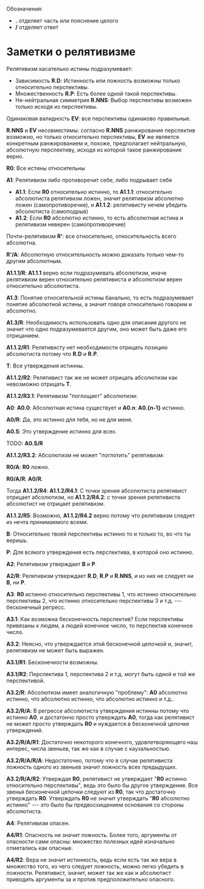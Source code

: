 Обозначения:

- **.** отделяет часть или пояснение целого
- **/** отделяет ответ

# Заметки о релятивизме

Релятивизм касательно истины подразумевает:

- Зависимость **R.D**: Истинность или ложность возможны только относительно перспективы.
- Множественность **R.P**: Есть более одной такой перспективы.
- Не-нейтральная симметрия **R.NNS**: Выбор перспективы возможен только исходя из перспективы.

Одинаковая валидность **EV**: все перспективы одинаково правильные.

**R.NNS** и **EV** несовместимы: согласно **R.NNS** ранжирование перспектив возможно, но только относительно перспективы, **EV** же является конкретным ранжированием и, похоже, предполагает нейтральную, абсолютную перспективу, исходя из которой такое ранжирование верно.

**R0**: Все истины относительны

**А1**: Релятивизм либо противоречит себе, либо подрывает себя

- **A1.1**: Если **R0** относительно истинно, то **A1.1.1**: относительно абсолютиста релятивизм ложен, значит релятивизм абсолютно ложен (самопротиворечие), и **A1.1.2**: релятивисту нечем убедить абсолютиста (самоподрыв)
- **A1.2**: Если **R0** абсолютно истинно, то есть абсолютная истина и релятивизм неверен (самопротиворечие)

Почти-релятивизм **R'**: все относительно, относительность всего абсолютна.

**R'/A**: Абсолютную относительность можно доказать только чем-то другим абсолютным.

**A1.1.1/R**: **A1.1.1** верно если подразумевать абсолютизм, иначе релятивизм верен относительно релятивиста и абсолютизм верен относительно абсолютиста.

**A1.3**: Понятие относительной истины банально, то есть подразумевает понятие абсолютной истины, а значит говоря относительно говорим и абсолютно.

**A1.3/R**: Необходимость использовать одно для описания другого не значит что одно подразумевается другим, оно может быть даже его отрицанием.

**A1.1.2/R1**: Релятивисту нет необходимости отрицать позицию абсолютиста потому что **R.D** и **R.P**.

**T**: Все утверждения истинны.

**A1.1.2/R2**: Релятивист так же не может отрицать абсолютизм как невозможно отрицать **T**.

**A1.1.2/R3.1**: Релятивизм "поглощает" абсолютизм:

**A0**: **A0.0**: Абсолютная истина существует и **A0.n**: **A0.{n-1}** истинно.

**A0/R**: Да, это истинно для тебя, но не для меня.

**A0.S**: Это утверждение истинно для всех.

TODO: **A0.S/R**

**A1.1.2/R3.2**: Абсолютизм не может "поглотить" релятивизм:

**R0/A**: **R0** ложно.

**R0/A/R**: **A0/R**.

Тогда **A1.1.2/R4**: **A1.1.2/R4.1**: С точки зрения абсолютиста релятивист отрицает абсолютизм, но **A1.1.2/R4.2**: с точки зрения релятивиста абсолютист не отрицает релятивизм.

**A1.1.2/R5**: Возможно, **A1.1.2/R4.2** верно потому что релятивизм следует из нечта принимаемого всеми.

**B**: Относительно твоей перспективы истинно то и только то, во что ты веришь.

**P**: Для всякого утверждения есть перспектива, в которой оно истинно.

**A2**: Релятивизм утверждает **B** и **P**.

**A2/R**: Релятивизм утверждает **R.D**, **R.P** и **R.NNS**, и из них не следует ни **B**, ни **P**.

**A3**: **R0** истинно относительно перспективы 1, что истинно относительно перспективы 2, что истинно относительно перспективы 3 и т.д. --- бесконечный регресс.

**A3.1**: Как возможна бесконечность перспектив? Если перспективы привязаны к людям, а людей конечное число, то перспектив конечное число.

**A3.2**: Неясно, что утверждается этой бесконечной цепочкой и, значит, релятивизм не может быть выражен.

**A3.1/R1**: Бесконечности возможны.

**A3.1/R2**: Перспектива 1, перспектива 2 и т.д. могут быть одной и той же перспективой.

**A3.2/R**: Абсолютизм имеет аналогичную "проблему": **A0** абсолютно истинно, что абсолютно истинно, что абсолютно истинно и т.д..

**A3.2/R/A**: В регрессе абсолютиста утверждения истинны потому что истинно **A0**, и достатончо просто утверждать **A0**, тогда как релятивист не может просто утверждать **R0** и нуждается в бесконечной цепочке утверждений.

**A3.2/R/A/R1**: Достаточно некоторого конечного, удовлетворяющего наш интерес, числа звеньев, так же как в случае с каузальностью.

**A3.2/R/A/R/A**: Недостаточно, потому что в случае релятивиста ложность одного из звеньев значит ложность всех предыдущих.

**A3.2/R/A/R2**: Утверждая **R0**, релятивист не утверждает "**R0** истинно относительно перспективы", ведь это было бы другое утверждение. Все звенья бесконечной цепочки следуют из **R0**, так что достаточно утверждать **R0**. Утверждать **R0** не значит утверждать "**R0** абсолютно истинно" --- это было бы предвосхищением основания со стороны абсолютиста.

**A4**: Релятивизм опасен.

**A4/R1**: Опасность не значит ложность. Более того, аргументы от опасности сами опасны: множество полезных идей изначально отметались как опасные.

**A4/R2**: Вера не значит истинность, ведь если есть так же вера в множество того, из чего следует ложность, можно легко убедить в ложности. Релятивист, значит, может так же как и абсолютист приводить аргументы за и против предположительно опасного.
